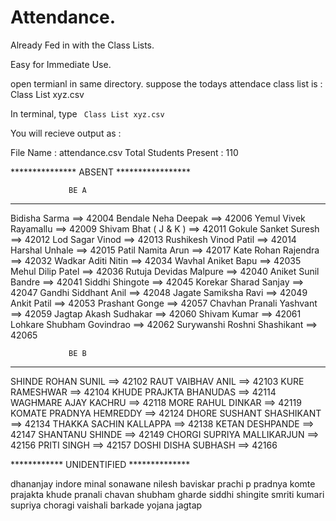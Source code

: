 <H1>Attendance.</H1>

Already Fed in with the Class Lists.

Easy for Immediate Use.

open termianl in same directory.
suppose the todays attendace class list is : Class List xyz.csv

In terminal, type
<code>
Class List xyz.csv
</code>

You will recieve output as :

File Name : attendance.csv
Total Students Present : 110


*************** ABSENT *****************

                 BE A
________________________________________
Bidisha Sarma                  ==> 42004
Bendale Neha Deepak            ==> 42006
Yemul Vivek Rayamallu          ==> 42009
Shivam Bhat ( J & K )          ==> 42011
Gokule Sanket Suresh           ==> 42012
Lod Sagar Vinod                ==> 42013
Rushikesh Vinod Patil          ==> 42014
Harshal Unhale                 ==> 42015
Patil Namita Arun              ==> 42017
Kate Rohan Rajendra            ==> 42032
Wadkar Aditi Nitin             ==> 42034
Wavhal Aniket Bapu             ==> 42035
Mehul Dilip Patel              ==> 42036
Rutuja Devidas Malpure         ==> 42040
Aniket Sunil Bandre            ==> 42041
Siddhi Shingote                ==> 42045
Korekar Sharad Sanjay          ==> 42047
Gandhi Siddhant Anil           ==> 42048
Jagate Samiksha Ravi           ==> 42049
Ankit Patil                    ==> 42053
Prashant Gonge                 ==> 42057
Chavhan Pranali Yashvant       ==> 42059
Jagtap Akash Sudhakar          ==> 42060
Shivam Kumar                   ==> 42061
Lohkare Shubham Govindrao      ==> 42062
Surywanshi Roshni Shashikant   ==> 42065


                 BE B
________________________________________
SHINDE ROHAN SUNIL             ==> 42102
RAUT VAIBHAV ANIL              ==> 42103
KURE RAMESHWAR                 ==> 42104
KHUDE PRAJKTA BHANUDAS         ==> 42114
WAGHMARE AJAY KACHRU           ==> 42118
MORE RAHUL DINKAR              ==> 42119
KOMATE PRADNYA HEMREDDY        ==> 42124
DHORE SUSHANT SHASHIKANT       ==> 42134
THAKKA SACHIN KALLAPPA         ==> 42138
KETAN DESHPANDE                ==> 42147
SHANTANU SHINDE                ==> 42149
CHORGI SUPRIYA MALLIKARJUN     ==> 42156
PRITI SINGH                    ==> 42157
DOSHI DISHA SUBHASH            ==> 42166


************ UNIDENTIFIED **************

dhananjay indore
minal sonawane
nilesh baviskar
prachi p
pradnya komte
prajakta khude
pranali chavan
shubham gharde
siddhi shingite
smriti kumari
supriya choragi
vaishali barkade
yojana jagtap
